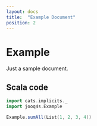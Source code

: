 ```yaml
---
layout: docs
title:  "Example Document"
position: 2
---
```


# Example

Just a sample document.

## Scala code

```scala mdoc:silent
import cats.implicits._
import jooq4s.Example

Example.sumAll(List(1, 2, 3, 4))
```

